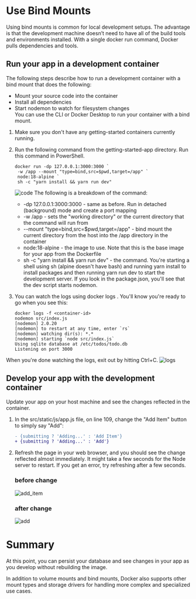 # Use Bind Mounts
Using bind mounts is common for local development setups. The advantage is that the development machine doesn’t need to have all of the build tools and environments installed. With a single docker run command, Docker pulls dependencies and tools.

## Run your app in a development container 
The following steps describe how to run a development container with a bind mount that does the following:

* Mount your source code into the container
* Install all dependencies
* Start nodemon to watch for filesystem changes  
You can use the CLI or Docker Desktop to run your container with a bind mount.

1. Make sure you don't have any getting-started containers currently running.

2. Run the following command from the getting-started-app directory.
   Run this command in PowerShell.

   ```
   docker run -dp 127.0.0.1:3000:3000 `
    -w /app --mount "type=bind,src=$pwd,target=/app" `
    node:18-alpine `
    sh -c "yarn install && yarn run dev"
   ```
   ![code](https://github.com/023-Asish/DevOps/assets/77069694/0c23dd14-0a0a-4a99-b16b-23d8eb17e783)
   The following is a breakdown of the command:

   * -dp 127.0.0.1:3000:3000 - same as before. Run in detached (background) mode and create a port mapping
   * -w /app - sets the "working directory" or the current directory that the command will run from
   * --mount "type=bind,src=$pwd,target=/app" - bind mount the current directory from the host into the /app directory in the container
   * node:18-alpine - the image to use. Note that this is the base image for your app from the Dockerfile
   * sh -c "yarn install && yarn run dev" - the command. You're starting a shell using sh (alpine doesn't have bash) and running yarn install to install packages and then running yarn run dev to start the development server. If you look in the package.json, you'll see that the dev script starts nodemon.
4. You can watch the logs using docker logs <container-id>. You'll know you're ready to go when you see this:
   ```
   docker logs -f <container-id>
   nodemon src/index.js
   [nodemon] 2.0.20
   [nodemon] to restart at any time, enter `rs`
   [nodemon] watching dir(s): *.*
   [nodemon] starting `node src/index.js`
   Using sqlite database at /etc/todos/todo.db
   Listening on port 3000
   ```
When you're done watching the logs, exit out by hitting Ctrl+C.
![logs](https://github.com/023-Asish/DevOps/assets/77069694/e5064801-4cb9-4e24-aa13-f4a0fd38473c)

## Develop your app with the development container 
Update your app on your host machine and see the changes reflected in the container.

1. In the src/static/js/app.js file, on line 109, change the "Add Item" button to simply say "Add":
   ```diff
   - {submitting ? 'Adding...' : 'Add Item'}
   + {submitting ? 'Adding...' : 'Add'}
   ```
2. Refresh the page in your web browser, and you should see the change reflected almost immediately. It might take a few seconds for the Node server to restart. If you get an error, try refreshing after a few seconds.
   ### before change
      ![add_item](https://github.com/023-Asish/DevOps/assets/77069694/5ebb1fec-0137-4531-9e8f-104457038196)
   ### after change
      ![add](https://github.com/023-Asish/DevOps/assets/77069694/2c744e10-9df7-4108-a064-75b5e76f3e4e)

# Summary 
At this point, you can persist your database and see changes in your app as you develop without rebuilding the image.

In addition to volume mounts and bind mounts, Docker also supports other mount types and storage drivers for handling more complex and specialized use cases.

